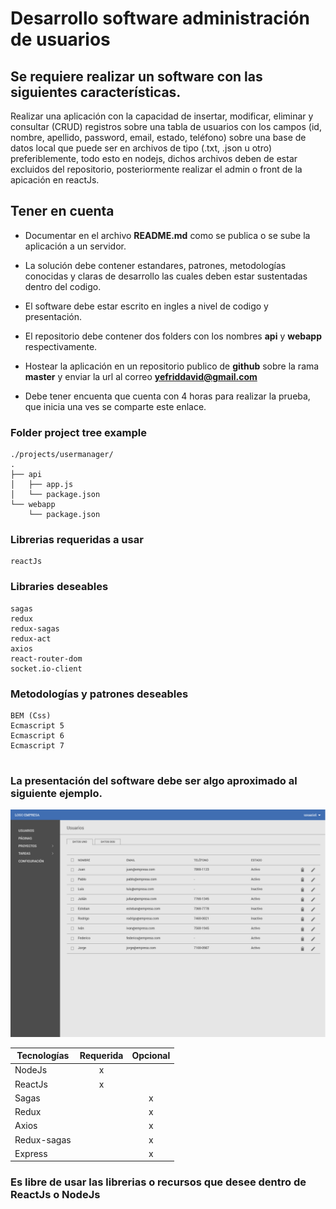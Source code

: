 
# Desarrollo software administración de usuarios


## Se requiere realizar un software con las siguientes características.


Realizar una aplicación con la capacidad de insertar, modificar, eliminar
y consultar (CRUD) registros sobre una tabla de usuarios con los campos (id, nombre, apellido,
password, email, estado, teléfono) sobre una base de datos local que puede ser en archivos de tipo (.txt,
.json u otro) preferiblemente, todo esto en nodejs, dichos archivos deben de 
estar excluidos del repositorio, posteriormente realizar el admin o front de la apicación en reactJs.  


## Tener en cuenta


- Documentar en el archivo **README.md** como se publica o se sube la aplicación a un servidor.  

- La solución debe contener estandares, patrones, metodologías conocidas y claras
de desarrollo las cuales deben estar sustentadas dentro del codigo.

- El software debe estar escrito en ingles a nivel de codigo y presentación.

- El repositorio debe contener dos folders con los nombres **api** y **webapp**
  respectivamente.

- Hostear la aplicación en un repositorio publico de **github**
sobre la rama **master** y enviar la url al correo **yefriddavid@gmail.com**

- Debe tener encuenta que cuenta con 4 horas para realizar la prueba, que inicia
  una ves se comparte este enlace.


### Folder project tree example
```
./projects/usermanager/
.
├── api
│   ├── app.js
│   └── package.json
└── webapp
    └── package.json
```

### Librerias requeridas a usar
```
reactJs
```


### Libraries deseables
```
sagas
redux
redux-sagas
redux-act
axios
react-router-dom
socket.io-client

```


### Metodologías y patrones deseables
```
BEM (Css)
Ecmascript 5
Ecmascript 6
Ecmascript 7


```





### La presentación del software debe ser algo aproximado al siguiente ejemplo.


![Example](./example.png)






| Tecnologías   | Requerida     | Opcional  	|
| ------------- |:-------------:|:-------------:|
| NodeJs        | 	x 	|  		|
| ReactJs       | 	x 	|  		|
| Sagas         |  		| 	x 	|
| Redux         |  		| 	x 	|
| Axios         |  		| 	x 	|
| Redux-sagas   |  		| 	x 	|
| Express       |  		| 	x 	|




### Es libre de usar las librerias o recursos que desee dentro de ReactJs o NodeJs
